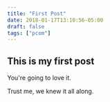 ```yaml
---
title: "First Post"
date: 2018-01-17T13:10:56-05:00
draft: false
tags: ["pcom"]
---
```


## This is my first post

You're going to love it.

Trust me, we knew it all along.
